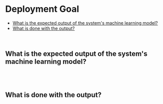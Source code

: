 <br>

# Deployment Goal

* [What is the expected output of the system's machine learning model?](#what-is-the-expected-output-of-the-systems-machine-learning-model)
* [What is done with the output?](#what-is-done-with-the-output)

<br>

## What is the expected output of the system's machine learning model?

<br>
<br>

## What is done with the output?

<br>
<br>

<br>
<br>

<br>
<br>

<br>
<br>

